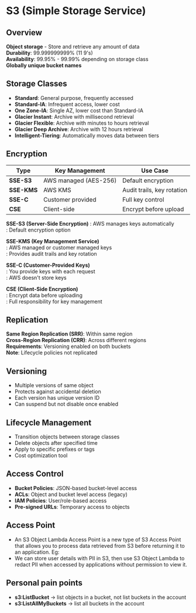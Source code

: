 # S3 (Simple Storage Service)

## Overview

**Object storage** - Store and retrieve any amount of data  
**Durability**: 99.999999999% (11 9's)  
**Availability**: 99.95% - 99.99% depending on storage class  
**Globally unique bucket names**

## Storage Classes

- **Standard**: General purpose, frequently accessed
- **Standard-IA**: Infrequent access, lower cost
- **One Zone-IA**: Single AZ, lower cost than Standard-IA
- **Glacier Instant**: Archive with millisecond retrieval
- **Glacier Flexible**: Archive with minutes to hours retrieval
- **Glacier Deep Archive**: Archive with 12 hours retrieval
- **Intelligent-Tiering**: Automatically moves data between tiers

## Encryption

| Type        | Key Management        | Use Case                   |
| ----------- | --------------------- | -------------------------- |
| **SSE-S3**  | AWS managed (AES-256) | Default encryption         |
| **SSE-KMS** | AWS KMS               | Audit trails, key rotation |
| **SSE-C**   | Customer provided     | Full key control           |
| **CSE**     | Client-side           | Encrypt before upload      |

**SSE-S3 (Server-Side Encryption)**
: AWS manages keys automatically  
: Default encryption option

**SSE-KMS (Key Management Service)**  
: AWS managed or customer managed keys  
: Provides audit trails and key rotation

**SSE-C (Customer-Provided Keys)**  
: You provide keys with each request  
: AWS doesn't store keys

**CSE (Client-Side Encryption)**  
: Encrypt data before uploading  
: Full responsibility for key management

## Replication

**Same Region Replication (SRR)**: Within same region  
**Cross-Region Replication (CRR)**: Across different regions  
**Requirements**: Versioning enabled on both buckets  
**Note**: Lifecycle policies not replicated

## Versioning

- Multiple versions of same object
- Protects against accidental deletion
- Each version has unique version ID
- Can suspend but not disable once enabled

## Lifecycle Management

- Transition objects between storage classes
- Delete objects after specified time
- Apply to specific prefixes or tags
- Cost optimization tool

## Access Control

- **Bucket Policies**: JSON-based bucket-level access
- **ACLs**: Object and bucket level access (legacy)
- **IAM Policies**: User/role-based access
- **Pre-signed URLs**: Temporary access to objects

## Access Point
- An S3 Object Lambda Access Point is a new type of S3 Access Point that allows you to process data retrieved from S3 before returning it to an application.
Eg: 
- We can store user details with PII in S3, then use S3 Object Lambda to redact PII when accessed by applications without permission to view it.

## Personal pain points
- **s3:ListBucket** -> list objects in a bucket, not list buckets in the account
- **s3:ListAllMyBuckets** -> list all buckets in the account